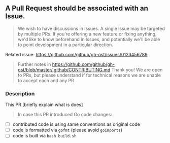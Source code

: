 ## A Pull Request should be associated with an Issue.

> We wish to have discussions in Issues. A single issue may be targeted by multiple PRs.
> If you're offering a new feature or fixing anything, we'd like to know beforehand in Issues,
> and potentially we'll be able to point development in a particular direction.

Related issue: https://github.com/github/gh-ost/issues/0123456789

> Further notes in https://github.com/github/gh-ost/blob/master/.github/CONTRIBUTING.md
> Thank you! We are open to PRs, but please understand if for technical reasons we are unable to accept each and any PR

### Description

This PR [briefly explain what is does]

> In case this PR introduced Go code changes:

- [ ] contributed code is using same conventions as original code
- [ ] code is formatted via `gofmt` (please avoid `goimports`)
- [ ] code is built via `bash build.sh`

